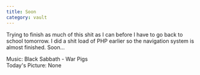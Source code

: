 ```yaml
---
title: Soon
category: vault
---
```


Trying to finish as much of this shit as I can before I have to go back to
school tomorrow. I did a shit load of PHP earlier so the navigation system is
almost finished. Soon...

Music: Black Sabbath - War Pigs  
Today's Picture: None
